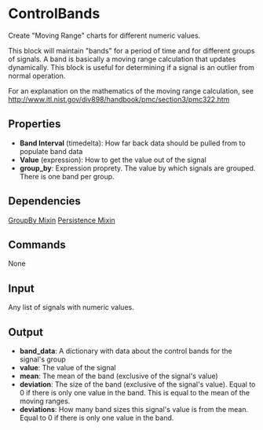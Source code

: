 # ControlBands

Create "Moving Range" charts for different numeric values.

This block will maintain "bands" for a period of time and for different groups of signals. A band is basically a moving range calculation that updates dynamically. This block is useful for determining if a signal is an outlier from normal operation.

For an explanation on the mathematics of the moving range calculation, see http://www.itl.nist.gov/div898/handbook/pmc/section3/pmc322.htm


Properties
--------------
-   **Band Interval** (timedelta): How far back data should be pulled from to populate band data
-   **Value** (expression): How to get the value out of the signal
-   **group_by**: Expression proprety. The value by which signals are grouped. There is one band per group.


Dependencies
----------------
[GroupBy Mixin](https://github.com/nio-blocks/mixins/tree/master/group_by)
[Persistence Mixin](https://github.com/nio-blocks/mixins/tree/master/persistence)

Commands
----------------
None

Input
-------
Any list of signals with numeric values.

Output
---------

-   **band_data**: A dictionary with data about the control bands for the signal's group
  - **value**: The value of the signal
  - **mean**: The mean of the band (exclusive of the signal's value)
  - **deviation**: The size of the band (exclusive of the signal's value). Equal to 0 if there is only one value in the band. This is equal to the mean of the moving ranges.
  - **deviations**: How many band sizes this signal's value is from the mean. Equal to 0 if there is only one value in the band.
